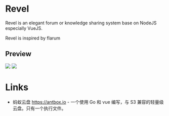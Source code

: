 # Revel

Revel is an elegant forum or knowledge sharing system base on NodeJS especially VueJS.

Revel is inspired by flarum

## Preview

![](https://ooo.0o0.ooo/2017/07/02/5958d520a1dad.png)
![](https://ooo.0o0.ooo/2017/07/02/5958d5212adfe.png)

# Links

* 蚂蚁云盘 https://antbox.io - 一个使用 Go 和 vue 编写，与 S3 兼容的轻量级云盘。只有一个执行文件。

